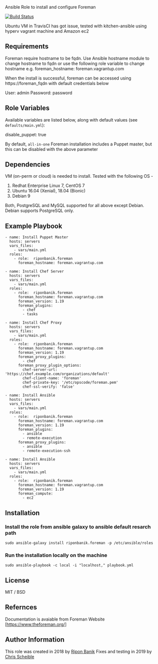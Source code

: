 Ansible Role to install and configure Foreman

[![Build Status](https://travis-ci.org/riponbanik/ansible-role-foreman.svg?branch=master)](https://travis-ci.org/riponbanik/ansible-role-foreman)

Ubuntu VM in TravisCI has got issue, tested with kitchen-ansible using hyperv vagrant machine and Amazon ec2

## Requirements
Foreman require hostname to be fqdn. Use Ansible hostname module to change hostname to fqdn or use the following role variable to change hostname e.g.
   foreman_hostname: foreman.vagrantup.com

When the install is successful, foreman can be accessed using https://foreman_fqdn with default credentials below

   User: admin
   Password: password

## Role Variables
Available variables are listed below, along with default values (see `defaults/main.yml`):

   disable_puppet: true

By default, `all-in-one` Foreman installation includes a Puppet master, but this can be disabled with the above parameter

## Dependencies

VM (on-perm or cloud) is needed to install. Tested with the following OS -

   1. Redhat Enterprise Linux 7, CentOS 7
   2. Ubuntu 16.04 (Xenial), 18.04 (Bionic)
   3. Debian 9

   Both, PostgreSQL and MySQL supported for all above except Debian. Debian supports PostgreSQL only.

## Example Playbook

    - name: Install Puppet Master
      hosts: servers
      vars_files:
        - vars/main.yml
      roles:
        - role:  riponbanik.foreman
          foreman_hostname: foreman.vagrantup.com

    - name: Install Chef Server
      hosts: servers
      vars_files:
        - vars/main.yml
      roles:
        - role:  riponbanik.foreman
          foreman_hostname: foreman.vagrantup.com
          foreman_version: 1.19
          foreman_plugins:
            - chef
            - tasks

    - name: Install Chef Proxy
      hosts: servers
      vars_files:
        - vars/main.yml
      roles:
        - role:  riponbanik.foreman
          foreman_hostname: foreman.vagrantup.com
          foreman_version: 1.19  
          foreman_proxy_plugins:
            - chef
          foreman_proxy_plugin_options:
            chef-server-url: 'https://chef.example.com/organizations/default'
            chef-client-name: 'foreman'
            chef-private-key: '/etc/opscode/foreman.pem'
            chef-ssl-verify: 'false'

    - name: Install Ansible
      hosts: servers
      vars_files:
        - vars/main.yml
      roles:
        - role:  riponbanik.foreman
          foreman_hostname: foreman.vagrantup.com
          foreman_version: 1.19  
          foreman_plugins:
            - ansible
            - remote-execution
          foreman_proxy_plugins:
            - ansible
            - remote-execution-ssh

    - name: Install Ansible
      hosts: servers
      vars_files:
        - vars/main.yml
      roles:
        - role:  riponbanik.foreman
          foreman_hostname: foreman.vagrantup.com
          foreman_version: 1.19  
          foreman_compute:
            - ec2


## Installation

### Install the role from ansible galaxy to ansible default resarch path
```
sudo ansible-galaxy install riponbanik.foreman -p /etc/ansible/roles
```

### Run the installation locally on the machine
```
sudo ansible-playbook -c local -i "localhost," playbook.yml
```

## License

MIT / BSD


## Refernces
Documentation is avaiable from Foreman Website [https://www.theforeman.org/]


## Author Information

This role was created in 2018 by [Ripon Banik](https://www.linkedin.com/in/ripon-banik-79956b23/)
Fixes and testing in 2019 by [Chris Scheible](https://www.linkedin.com/in/christian-scheible-devops/)
